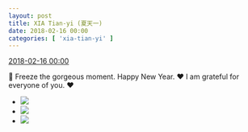 ```yaml
---
layout: post
title: XIA Tian-yi (夏天一)
date: 2018-02-16 00:00
categories: [ 'xia-tian-yi' ]
---
```


<div class="weibo-info">
  <a href="https://weibo.com/6286030291/G3hVfkE2k">2018-02-16 00:00</a>
</div>

:tada: Freeze the gorgeous moment. Happy New Year. :heart: I am grateful for everyone of you. :heart:

<!-- more -->

<ul class="weibo-pic-list-1">
  <li class="weibo-pic">
    <a href="//wx3.sinaimg.cn/mw690/006RpxDlly1fohkpfbi25j30v80v8jua.jpg"><img src="//wx3.sinaimg.cn/thumb150/006RpxDlly1fohkpfbi25j30v80v8jua.jpg"/></a>
  </li>
  <li class="weibo-pic">
    <a href="//wx1.sinaimg.cn/mw690/006RpxDlly1fohkpen27cj31sg1sc7wl.jpg"><img src="//wx1.sinaimg.cn/thumb150/006RpxDlly1fohkpen27cj31sg1sc7wl.jpg"/></a>
  </li>
  <li class="weibo-pic">
    <a href="//wx3.sinaimg.cn/mw690/006RpxDlly1fohkpggm2jj30v80v8wrz.jpg"><img src="//wx3.sinaimg.cn/thumb150/006RpxDlly1fohkpggm2jj30v80v8wrz.jpg"/></a>
  </li>
</ul>
